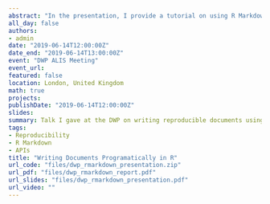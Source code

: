 ```yaml
---
abstract: "In the presentation, I provide a tutorial on using R Markdown to create reproducible, dynamic documents in R. I also discuss using APIs and web scraping to download data from the internet directly into R, with a focus on the ONS API. Code to produce the slides and an accompanying document are available in the links above and from [here](/files/dwp_rmarkdown_report.zip)."
all_day: false
authors: 
- admin
date: "2019-06-14T12:00:00Z"
date_end: "2019-06-14T13:00:00Z"
event: "DWP ALIS Meeting"
event_url:
featured: false
location: London, United Kingdom
math: true
projects:
publishDate: "2019-06-14T12:00:00Z"
slides: 
summary: Talk I gave at the DWP on writing reproducible documents using R Markdown.
tags: 
- Reproducibility
- R Markdown
- APIs
title: "Writing Documents Programatically in R"
url_code: "files/dwp_rmarkdown_presentation.zip"
url_pdf: "files/dwp_rmarkdown_report.pdf"
url_slides: "files/dwp_rmarkdown_presentation.pdf"
url_video: ""
---
```


